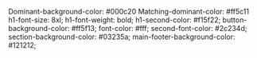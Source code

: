 Dominant-background-color: #000c20
Matching-dominant-color: #ff5c11
h1-font-size: 8xl;
h1-font-weight: bold;
h1-second-color: #f15f22;
button-background-color: #ff5f13;
font-color: #fff;
second-font-color: #2c234d;
section-background-color: #03235a;
main-footer-background-color: #121212;